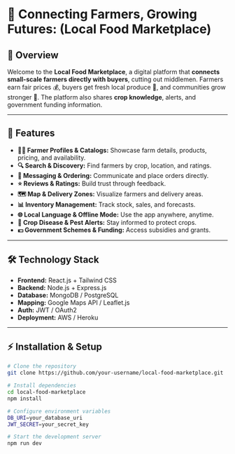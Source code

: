# 🌱 **Connecting Farmers, Growing Futures:** (Local Food Marketplace)

## 🌟 **Overview**  
Welcome to the **Local Food Marketplace**, a digital platform that **connects small-scale farmers directly with buyers**, cutting out middlemen. Farmers earn fair prices 💰, buyers get fresh local produce 🥦, and communities grow stronger 🌾. The platform also shares **crop knowledge**, alerts, and government funding information.  

---

## 🚀 **Features**  

- **👨‍🌾 Farmer Profiles & Catalogs:** Showcase farm details, products, pricing, and availability.  
- **🔍 Search & Discovery:** Find farmers by crop, location, and ratings.  
- **💬 Messaging & Ordering:** Communicate and place orders directly.  
- **⭐ Reviews & Ratings:** Build trust through feedback.  
- **🗺️ Map & Delivery Zones:** Visualize farmers and delivery areas.  
- **📊 Inventory Management:** Track stock, sales, and forecasts.  
- **🌐 Local Language & Offline Mode:** Use the app anywhere, anytime.  
- **🦠 Crop Disease & Pest Alerts:** Stay informed to protect crops.  
- **💵 Government Schemes & Funding:** Access subsidies and grants.  

---

## 🛠️ **Technology Stack**  

- **Frontend:** React.js + Tailwind CSS  
- **Backend:** Node.js + Express.js  
- **Database:** MongoDB / PostgreSQL  
- **Mapping:** Google Maps API / Leaflet.js  
- **Auth:** JWT / OAuth2  
- **Deployment:** AWS / Heroku  

---

## ⚡ **Installation & Setup**  

```bash
# Clone the repository
git clone https://github.com/your-username/local-food-marketplace.git

# Install dependencies
cd local-food-marketplace
npm install

# Configure environment variables
DB_URI=your_database_uri
JWT_SECRET=your_secret_key

# Start the development server
npm run dev

